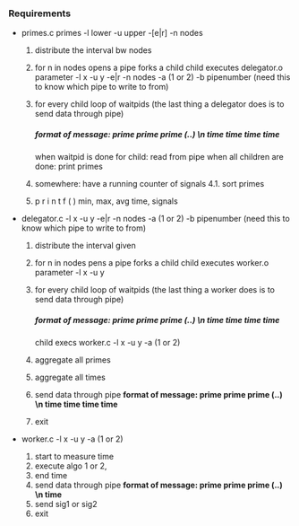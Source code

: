 ### Requirements
- primes.c
    primes -l lower -u upper -[e|r] -n nodes
    1. distribute the interval bw nodes
    2. for n in nodes
        opens a pipe
        forks a child
        child executes delegator.o parameter -l x -u y -e|r -n nodes -a (1 or 2) -b pipenumber (need this to know which pipe to write to from)
    
    3. for every child
        loop of waitpids
        (the last thing a delegator does is to send data through pipe)
        ##### format of message: prime prime prime (..) \n time time time time
        when waitpid is done for child: read from pipe
    when all children are done: print primes

    4. somewhere: have a running counter of signals
        4.1. sort primes

    5. p r i n t f ( ) min, max, avg time, signals

- delegator.c -l x -u y -e|r -n nodes -a (1 or 2) -b pipenumber (need this to know which pipe to write to from)
    1. distribute the interval given
    2. for n in nodes
        pens a pipe
        forks a child
        child executes worker.o parameter -l x -u y

    3. for every child
        loop of waitpids
        (the last thing a worker does is to send data through pipe)
        ##### format of message: prime prime prime (..) \n time time time time

        child execs worker.c -l x -u y -a (1 or 2)
    
    4. aggregate all primes
    5. aggregate all times
    6. send data through pipe **format of message: prime prime prime (..) \n time time time time**
    7. exit

- worker.c -l x -u y -a (1 or 2)
    1. start to measure time
    2. execute algo 1 or 2,
    3. end time
    4. send data through pipe **format of message: prime prime prime (..) \n time**
    5. send sig1 or sig2
    6. exit

